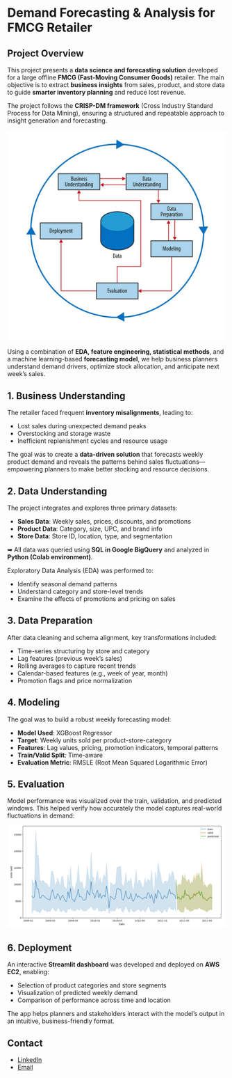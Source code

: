 

#  Demand Forecasting & Analysis for FMCG Retailer

## Project Overview

This project presents a **data science and forecasting solution** developed for a large offline **FMCG (Fast-Moving Consumer Goods)** retailer. The main objective is to extract **business insights** from sales, product, and store data to guide **smarter inventory planning** and reduce lost revenue.

The project follows the **CRISP-DM framework** (Cross Industry Standard Process for Data Mining), ensuring a structured and repeatable approach to insight generation and forecasting.

![CRISP-DM framework](app/Framework2.jpg)

Using a combination of **EDA, feature engineering, statistical methods**, and a machine learning-based **forecasting model**, we help business planners understand demand drivers, optimize stock allocation, and anticipate next week’s sales.



##  1. Business Understanding

The retailer faced frequent **inventory misalignments**, leading to:

*  Lost sales during unexpected demand peaks
* Overstocking and storage waste
*  Inefficient replenishment cycles and resource usage

The goal was to create a **data-driven solution** that forecasts weekly product demand and reveals the patterns behind sales fluctuations—empowering planners to make better stocking and resource decisions.


##  2. Data Understanding

The project integrates and explores three primary datasets:

* **Sales Data**: Weekly sales, prices, discounts, and promotions
* **Product Data**: Category, size, UPC, and brand info
* **Store Data**: Store ID, location, type, and segmentation

➡ All data was queried using **SQL in Google BigQuery** and analyzed in **Python (Colab environment)**.

Exploratory Data Analysis (EDA) was performed to:

* Identify seasonal demand patterns
* Understand category and store-level trends
* Examine the effects of promotions and pricing on sales



##  3. Data Preparation

After data cleaning and schema alignment, key transformations included:

* Time-series structuring by store and category
* Lag features (previous week’s sales)
* Rolling averages to capture recent trends
* Calendar-based features (e.g., week of year, month)
* Promotion flags and price normalization


##  4. Modeling

The goal was to build a robust weekly forecasting model:

* **Model Used**: XGBoost Regressor
* **Target**: Weekly units sold per product-store-category
* **Features**: Lag values, pricing, promotion indicators, temporal patterns
* **Train/Valid Split**: Time-aware
* **Evaluation Metric**: RMSLE (Root Mean Squared Logarithmic Error)

##  5. Evaluation

Model performance was visualized over the train, validation, and predicted windows. This helped verify how accurately the model captures real-world fluctuations in demand:

![Model Prediction](app/Model_prediction.png)


## 6. Deployment

An interactive **Streamlit dashboard** was developed and deployed on **AWS EC2**, enabling:

* Selection of product categories and store segments
* Visualization of predicted weekly demand
* Comparison of performance across time and location

The app helps planners and stakeholders interact with the model’s output in an intuitive, business-friendly format.



## Contact

* [LinkedIn](https://www.linkedin.com/in/hadeel-als)
* [Email](mailto:alsaadonhadeel@gmail.com)
